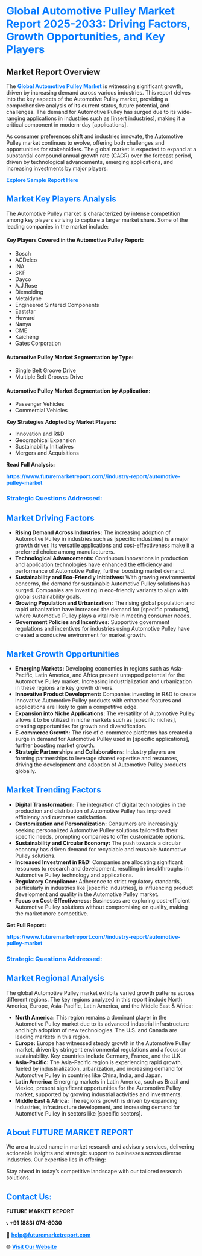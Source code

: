 <h1 style="color: #007BFF;">Global Automotive Pulley Market Report 2025-2033: Driving Factors, Growth Opportunities, and Key Players</h1>

<section id="overview">
<h2>Market Report Overview</h2>
<p>The <a href="https://www.futuremarketreport.com//industry-report/automotive-pulley-market" style="color: #007BFF; text-decoration: none;"><strong>Global Automotive Pulley Market</strong></a> is witnessing significant growth, driven by increasing demand across various industries. This report delves into the key aspects of the Automotive Pulley market, providing a comprehensive analysis of its current status, future potential, and challenges. The demand for Automotive Pulley has surged due to its wide-ranging applications in industries such as [insert industries], making it a critical component in modern-day [applications].</p>
<p>As consumer preferences shift and industries innovate, the Automotive Pulley market continues to evolve, offering both challenges and opportunities for stakeholders. The global market is expected to expand at a substantial compound annual growth rate (CAGR) over the forecast period, driven by technological advancements, emerging applications, and increasing investments by major players.</p>
</section>

<section id="overview">
<p><a href="https://www.futuremarketreport.com//request-sample/reportId=60079" style="color: #007BFF; text-decoration: none;"><strong>Explore Sample Report Here</strong></a></p>
</section>

<section id="key-players">
<h2 style="color: #007BFF;">Market Key Players Analysis</h2>
<p>The Automotive Pulley market is characterized by intense competition among key players striving to capture a larger market share. Some of the leading companies in the market include:</p>
<h4>Key Players Covered in the Automotive Pulley Report:</h4>
<ul><li>Bosch</li><li>ACDelco</li><li>INA</li><li>SKF</li><li>Dayco</li><li>A.J.Rose</li><li>Diemolding</li><li>Metaldyne</li><li>Engineered Sintered Components</li><li>Eaststar</li><li>Howard</li><li>Nanya</li><li>CME</li><li>Kaicheng</li><li>Gates Corporation</li></ul>
<h4>Automotive Pulley Market Segmentation by Type:</h4>
<ul><li>Single Belt Groove Drive</li><li>Multiple Belt Grooves Drive</li></ul>

<h4>Automotive Pulley Market Segmentation by Application:</h4>
<ul><li>Passenger Vehicles</li><li>Commercial Vehicles</li></ul>
<p><strong>Key Strategies Adopted by Market Players:</strong></p>
<ul>
<li>Innovation and R&D</li>
<li>Geographical Expansion</li>
<li>Sustainability Initiatives</li>
<li>Mergers and Acquisitions</li>
</ul>
</section>

<section>
<p><strong>Read Full Analysis: </strong></p><a href="https://www.futuremarketreport.com//industry-report/automotive-pulley-market" style="color: #007BFF; text-decoration: none;"><strong>https://www.futuremarketreport.com//industry-report/automotive-pulley-market</strong></a>
<h3 style="color: #007BFF;">Strategic Questions Addressed:</h3>
</section>

<section id="driving-factors">
<h2 style="color: #007BFF;">Market Driving Factors</h2>
<ul>
<li><strong>Rising Demand Across Industries:</strong> The increasing adoption of Automotive Pulley in industries such as [specific industries] is a major growth driver. Its versatile applications and cost-effectiveness make it a preferred choice among manufacturers.</li>
<li><strong>Technological Advancements:</strong> Continuous innovations in production and application technologies have enhanced the efficiency and performance of Automotive Pulley, further boosting market demand.</li>
<li><strong>Sustainability and Eco-Friendly Initiatives:</strong> With growing environmental concerns, the demand for sustainable Automotive Pulley solutions has surged. Companies are investing in eco-friendly variants to align with global sustainability goals.</li>
<li><strong>Growing Population and Urbanization:</strong> The rising global population and rapid urbanization have increased the demand for [specific products], where Automotive Pulley plays a vital role in meeting consumer needs.</li>
<li><strong>Government Policies and Incentives:</strong> Supportive government regulations and incentives for industries using Automotive Pulley have created a conducive environment for market growth.</li>
</ul>
</section>

<section id="growth-opportunities">
<h2 style="color: #007BFF;">Market Growth Opportunities</h2>
<ul>
<li><strong>Emerging Markets:</strong> Developing economies in regions such as Asia-Pacific, Latin America, and Africa present untapped potential for the Automotive Pulley market. Increasing industrialization and urbanization in these regions are key growth drivers.</li>
<li><strong>Innovative Product Development:</strong> Companies investing in R&D to create innovative Automotive Pulley products with enhanced features and applications are likely to gain a competitive edge.</li>
<li><strong>Expansion into Niche Applications:</strong> The versatility of Automotive Pulley allows it to be utilized in niche markets such as [specific niches], creating opportunities for growth and diversification.</li>
<li><strong>E-commerce Growth:</strong> The rise of e-commerce platforms has created a surge in demand for Automotive Pulley used in [specific applications], further boosting market growth.</li>
<li><strong>Strategic Partnerships and Collaborations:</strong> Industry players are forming partnerships to leverage shared expertise and resources, driving the development and adoption of Automotive Pulley products globally.</li>
</ul>
</section>

<section id="trending-factors">
<h2 style="color: #007BFF;">Market Trending Factors</h2>
<ul>
<li><strong>Digital Transformation:</strong> The integration of digital technologies in the production and distribution of Automotive Pulley has improved efficiency and customer satisfaction.</li>
<li><strong>Customization and Personalization:</strong> Consumers are increasingly seeking personalized Automotive Pulley solutions tailored to their specific needs, prompting companies to offer customizable options.</li>
<li><strong>Sustainability and Circular Economy:</strong> The push towards a circular economy has driven demand for recyclable and reusable Automotive Pulley solutions.</li>
<li><strong>Increased Investment in R&D:</strong> Companies are allocating significant resources to research and development, resulting in breakthroughs in Automotive Pulley technology and applications.</li>
<li><strong>Regulatory Compliance:</strong> Adherence to strict regulatory standards, particularly in industries like [specific industries], is influencing product development and quality in the Automotive Pulley market.</li>
<li><strong>Focus on Cost-Effectiveness:</strong> Businesses are exploring cost-efficient Automotive Pulley solutions without compromising on quality, making the market more competitive.</li>
</ul>
</section>

<section>
<p><strong>Get Full Report: </strong></p><a href="https://www.futuremarketreport.com//industry-report/automotive-pulley-market" style="color: #007BFF; text-decoration: none;"><strong>https://www.futuremarketreport.com//industry-report/automotive-pulley-market</strong></a>
<h3 style="color: #007BFF;">Strategic Questions Addressed:</h3>
</section>


<section id="regional-analysis">
<h2 style="color: #007BFF;">Market Regional Analysis</h2>
<p>The global Automotive Pulley market exhibits varied growth patterns across different regions. The key regions analyzed in this report include North America, Europe, Asia-Pacific, Latin America, and the Middle East & Africa:</p>
<ul>
<li><strong>North America:</strong> This region remains a dominant player in the Automotive Pulley market due to its advanced industrial infrastructure and high adoption of new technologies. The U.S. and Canada are leading markets in this region.</li>
<li><strong>Europe:</strong> Europe has witnessed steady growth in the Automotive Pulley market, driven by stringent environmental regulations and a focus on sustainability. Key countries include Germany, France, and the U.K.</li>
<li><strong>Asia-Pacific:</strong> The Asia-Pacific region is experiencing rapid growth, fueled by industrialization, urbanization, and increasing demand for Automotive Pulley in countries like China, India, and Japan.</li>
<li><strong>Latin America:</strong> Emerging markets in Latin America, such as Brazil and Mexico, present significant opportunities for the Automotive Pulley market, supported by growing industrial activities and investments.</li>
<li><strong>Middle East & Africa:</strong> The region’s growth is driven by expanding industries, infrastructure development, and increasing demand for Automotive Pulley in sectors like [specific sectors].</li>
</ul>
</section>

<footer>
<h2 style="color: #007BFF;">About FUTURE MARKET REPORT</h2>
<p>We are a trusted name in market research and advisory services, delivering actionable insights and strategic support to businesses across diverse industries. Our expertise lies in offering:</p>

<p>Stay ahead in today’s competitive landscape with our tailored research solutions.</p>

<h2 style="color: #007BFF;">Contact Us:</h2>
<p><strong>FUTURE MARKET REPORT</strong></p>
<p>📞 <strong>+91 (883) 074-8030</strong></p>
<p>📧 <strong><a href="mailto:help@futuremarketreport.com" style="color: #007BFF;">help@futuremarketreport.com</a></strong></p>
<p>🌐 <strong><a href="https://www.futuremarketreport.com/" style="color: #007BFF;">Visit Our Website</a></strong></p>
</footer>